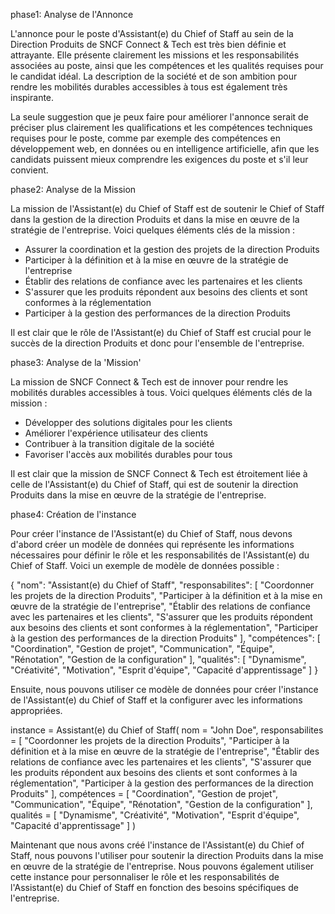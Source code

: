 phase1: Analyse de l'Annonce

L'annonce pour le poste d'Assistant(e) du Chief of Staff au sein de la Direction Produits de SNCF Connect & Tech est très bien définie et attrayante. Elle présente clairement les missions et les responsabilités associées au poste, ainsi que les compétences et les qualités requises pour le candidat idéal. La description de la société et de son ambition pour rendre les mobilités durables accessibles à tous est également très inspirante.

La seule suggestion que je peux faire pour améliorer l'annonce serait de préciser plus clairement les qualifications et les compétences techniques requises pour le poste, comme par exemple des compétences en développement web, en données ou en intelligence artificielle, afin que les candidats puissent mieux comprendre les exigences du poste et s'il leur convient.

phase2: Analyse de la Mission

La mission de l'Assistant(e) du Chief of Staff est de soutenir le Chief of Staff dans la gestion de la direction Produits et dans la mise en œuvre de la stratégie de l'entreprise. Voici quelques éléments clés de la mission :

* Assurer la coordination et la gestion des projets de la direction Produits
* Participer à la définition et à la mise en œuvre de la stratégie de l'entreprise
* Établir des relations de confiance avec les partenaires et les clients
* S'assurer que les produits répondent aux besoins des clients et sont conformes à la réglementation
* Participer à la gestion des performances de la direction Produits

Il est clair que le rôle de l'Assistant(e) du Chief of Staff est crucial pour le succès de la direction Produits et donc pour l'ensemble de l'entreprise.

phase3: Analyse de la 'Mission'

La mission de SNCF Connect & Tech est de innover pour rendre les mobilités durables accessibles à tous. Voici quelques éléments clés de la mission :

* Développer des solutions digitales pour les clients
* Améliorer l'expérience utilisateur des clients
* Contribuer à la transition digitale de la société
* Favoriser l'accès aux mobilités durables pour tous

Il est clair que la mission de SNCF Connect & Tech est étroitement liée à celle de l'Assistant(e) du Chief of Staff, qui est de soutenir la direction Produits dans la mise en œuvre de la stratégie de l'entreprise.

phase4: Création de l'instance

Pour créer l'instance de l'Assistant(e) du Chief of Staff, nous devons d'abord créer un modèle de données qui représente les informations nécessaires pour définir le rôle et les responsabilités de l'Assistant(e) du Chief of Staff. Voici un exemple de modèle de données possible :

{
"nom": "Assistant(e) du Chief of Staff",
"responsabilites": [
"Coordonner les projets de la direction Produits",
"Participer à la définition et à la mise en œuvre de la stratégie de l'entreprise",
"Établir des relations de confiance avec les partenaires et les clients",
"S'assurer que les produits répondent aux besoins des clients et sont conformes à la réglementation",
"Participer à la gestion des performances de la direction Produits"
],
"compétences": [
"Coordination",
"Gestion de projet",
"Communication",
"Équipe",
"Rénotation",
"Gestion de la configuration"
],
"qualités": [
"Dynamisme",
"Créativité",
"Motivation",
"Esprit d'équipe",
"Capacité d'apprentissage"
]
}

Ensuite, nous pouvons utiliser ce modèle de données pour créer l'instance de l'Assistant(e) du Chief of Staff et la configurer avec les informations appropriées.

instance = Assistant(e) du Chief of Staff(
nom = "John Doe",
responsabilites = [
"Coordonner les projets de la direction Produits",
"Participer à la définition et à la mise en œuvre de la stratégie de l'entreprise",
"Établir des relations de confiance avec les partenaires et les clients",
"S'assurer que les produits répondent aux besoins des clients et sont conformes à la réglementation",
"Participer à la gestion des performances de la direction Produits"
],
compétences = [
"Coordination",
"Gestion de projet",
"Communication",
"Équipe",
"Rénotation",
"Gestion de la configuration"
],
qualités = [
"Dynamisme",
"Créativité",
"Motivation",
"Esprit d'équipe",
"Capacité d'apprentissage"
]
)

Maintenant que nous avons créé l'instance de l'Assistant(e) du Chief of Staff, nous pouvons l'utiliser pour soutenir la direction Produits dans la mise en œuvre de la stratégie de l'entreprise. Nous pouvons également utiliser cette instance pour personnaliser le rôle et les responsabilités de l'Assistant(e) du Chief of Staff en fonction des besoins spécifiques de l'entreprise.